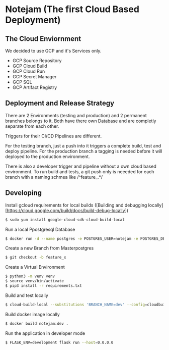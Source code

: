 # Notejam (The first Cloud Based Deployment)

## The Cloud Enviornment

We decided to use GCP and it's Services only. 

* GCP Source Repository
* GCP Cloud Build
* GCP Cloud Run
* GCP Secret Manager
* GCP SQL
* GCP Artifact Registry


## Deployment and Release Strategy

There are 2 Environments (testing and production) and 2 permanent branches belongs to it.
Both have there own Database and are completly separate from each other.

Triggers for their CI/CD Pipelines are different.

For the testing branch, just a push into it triggers a complete build, test and deploy pipeline.
For the production branch a tagging is needed before it will deployed to the production environment.

There is also a developer trigger and pipeline without a own cloud based environment.
To run build and tests, a git push only is neeeded for each branch with a naming schmea like /^feature_.\*/


## Developing

Install gcloud requirements for local builds ([Building and debugging locally][https://cloud.google.com/build/docs/build-debug-locally])

```bash
$ sudo yum install google-cloud-sdk-cloud-build-local
```

Run a local Ppostgresql Database
```bash
$ docker run -d --name postgres -e POSTGRES_USER=notejam -e POSTGRES_DB=notejam-db -e POSTGRES_PASSWWORD=password1234! -p 5432:5432 postgres:11
```

Create a new Branch from Masterpostgres
```bash
$ git checkout -b feature_x
```

Create a Virtual Environment
```bash
$ python3 -m venv venv
$ source venv/bin/activate
$ pip3 install -r requirements.txt
```

Build and test locally
```bash
$ cloud-build-local --substitutions 'BRANCH_NAME=dev' --config=cloudbuild_dev.yaml --dryrun=false .
```

Build docker image locally
```bash
$ docker build notejam:dev .
```

Run the application in developer mode
```bash
$ FLASK_ENV=development flask run --host=0.0.0.0
```

